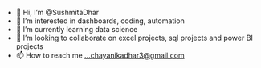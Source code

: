- 👋 Hi, I’m @SushmitaDhar
- 👀 I’m interested in dashboards, coding, automation
- 🌱 I’m currently learning data science
- 💞️ I’m looking to collaborate on excel projects, sql projects and power BI projects
- 📫 How to reach me ...chayanikadhar3@gmail.com

<!---
SushmitaDhar/SushmitaDhar is a ✨ special ✨ repository because its `README.md` (this file) appears on your GitHub profile.
You can click the Preview link to take a look at your changes.
--->
